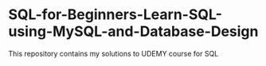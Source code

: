 # SQL-for-Beginners-Learn-SQL-using-MySQL-and-Database-Design
This repository contains my solutions to UDEMY course for SQL   
